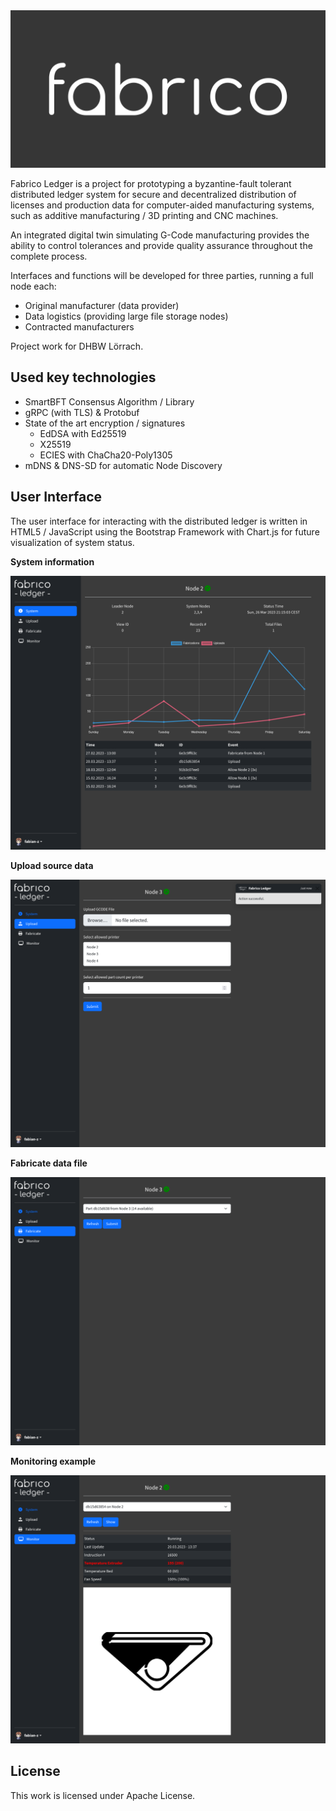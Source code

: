 <picture>
  <source media="(prefers-color-scheme: dark)" srcset="https://raw.githubusercontent.com/fabian-z/fabrico-ledger/main/res/branding/fabrico_new.svg">
  <source media="(prefers-color-scheme: light)" srcset="https://raw.githubusercontent.com/fabian-z/fabrico-ledger/main/res/branding/fabrico_light.svg">
  <img alt="Fabrico logo" src="https://raw.githubusercontent.com/fabian-z/fabrico-ledger/main/res/branding/fabrico.png">
</picture>

Fabrico Ledger is a project for prototyping a byzantine-fault tolerant distributed ledger system for secure and decentralized distribution of licenses and production data for computer-aided manufacturing systems, such as additive manufacturing / 3D printing and CNC machines.

An integrated digital twin simulating G-Code manufacturing provides the ability to control tolerances and provide quality assurance throughout the complete process.

Interfaces and functions will be developed for three parties, running a full node each:

- Original manufacturer (data provider)
- Data logistics (providing large file storage nodes)
- Contracted manufacturers

Project work for DHBW Lörrach.

## Used key technologies

- SmartBFT Consensus Algorithm / Library
- gRPC (with TLS) & Protobuf
- State of the art encryption / signatures
  - EdDSA with Ed25519
  - X25519
  - ECIES with ChaCha20-Poly1305
- mDNS & DNS-SD for automatic Node Discovery

## User Interface

The user interface for interacting with the distributed ledger is written in HTML5 / JavaScript using the Bootstrap Framework with Chart.js for future visualization of system status.

**System information**

![System information](https://github.com/fabian-z/fabrico-ledger/raw/main/res/screenshots/system-information.png)

**Upload source data**

![Upload](https://raw.githubusercontent.com/fabian-z/fabrico-ledger/main/res/screenshots/upload-action.png)

**Fabricate data file**

![Fabricate](https://raw.githubusercontent.com/fabian-z/fabrico-ledger/main/res/screenshots/fabricate.png)

**Monitoring example**

![Fabricate](https://raw.githubusercontent.com/fabian-z/fabrico-ledger/main/res/screenshots/monitor-demo.png)

## License

This work is licensed under Apache License.

